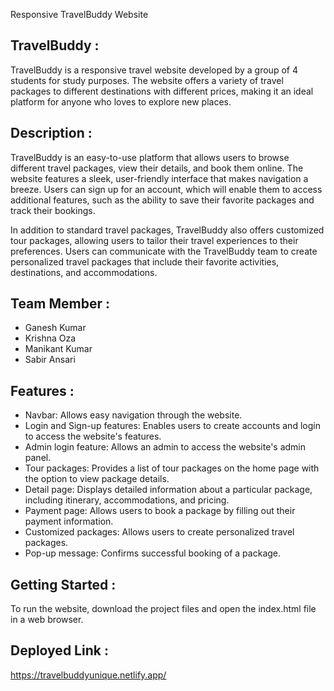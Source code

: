 Responsive TravelBuddy Website

## TravelBuddy :

TravelBuddy is a responsive travel website developed by a group of 4 students for study purposes. The website offers a variety of travel packages to different destinations with different prices, making it an ideal platform for anyone who loves to explore new places.

## Description :

TravelBuddy is an easy-to-use platform that allows users to browse different travel packages, view their details, and book them online. The website features a sleek, user-friendly interface that makes navigation a breeze. Users can sign up for an account, which will enable them to access additional features, such as the ability to save their favorite packages and track their bookings.

In addition to standard travel packages, TravelBuddy also offers customized tour packages, allowing users to tailor their travel experiences to their preferences. Users can communicate with the TravelBuddy team to create personalized travel packages that include their favorite activities, destinations, and accommodations.

## Team Member :
- Ganesh Kumar
- Krishna Oza
- Manikant Kumar
- Sabir Ansari


## Features :

- Navbar: Allows easy navigation through the website.
- Login and Sign-up features: Enables users to create accounts and login to access the website's features.
- Admin login feature: Allows an admin to access the website's admin panel.
- Tour packages: Provides a list of tour packages on the home page with the option to view package details.
- Detail page: Displays detailed information about a particular package, including itinerary, accommodations, and pricing.
- Payment page: Allows users to book a package by filling out their payment information.
- Customized packages: Allows users to create personalized travel packages.
- Pop-up message: Confirms successful booking of a package.

## Getting Started :

To run the website, download the project files and open the index.html file in a web browser.

## Deployed Link :

https://travelbuddyunique.netlify.app/


